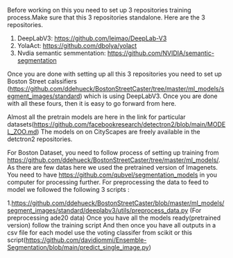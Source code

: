 
Before working on this you need to set up 3 repositories training process.Make sure that this 3 repositories standalone.
Here are the 3 repositories. 
1. DeepLabV3: https://github.com/leimao/DeepLab-V3
2. YolaAct: https://github.com/dbolya/yolact
3. Nvdia semantic semmentation: https://github.com/NVIDIA/semantic-segmentation



Once you are done with setting up all this 3 repositories you need to set up Boston Street calssifiers (https://github.com/ddehueck/BostonStreetCaster/tree/master/ml_models/segment_images/standard) which is using DeepLabV3. Once you are done with all these fours, then it is easy to go forward from here.



Almost all the pretrain models are here in the link for particular datasets(https://github.com/facebookresearch/detectron2/blob/main/MODEL_ZOO.md)
The models on on CityScapes are freely available in the detctron2 repositories.


For Boston Dataset, you need to follow process of setting up training from https://github.com/ddehueck/BostonStreetCaster/tree/master/ml_models/.
As there are few datas here we used the pretrained version of Imagenets. You need to have https://github.com/qubvel/segmentation_models in you computer for processing further. For preprocessing the data to feed to model we followed the following 3 scripts :

1.https://github.com/ddehueck/BostonStreetCaster/blob/master/ml_models/segment_images/standard/deeplabv3/utils/preprocess_data.py (For preprocessing ade20 data)
Once you have all the models ready(pretrained version) follow the training script
And then once you have all outputs in a csv file for each model use the voting classifer from scikit  or this script(https://github.com/davidiommi/Ensemble-Segmentation/blob/main/predict_single_image.py)
